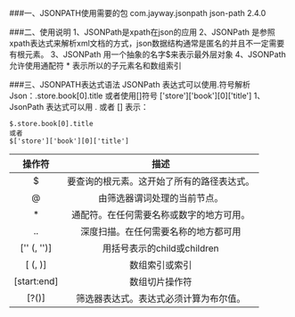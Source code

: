###一、JSONPATH使用需要的包
<dependency>
    <groupId>com.jayway.jsonpath</groupId>
    <artifactId>json-path</artifactId>
    <version>2.4.0</version>
</dependency>
 
###二、使用说明
1、JSONPath是xpath在json的应用
2、JSONPath 是参照xpath表达式来解析xml文档的方式，json数据结构通常是匿名的并且不一定需要有根元素。
3、JSONPath 用一个抽象的名字$来表示最外层对象
4、JSONPath 允许使用通配符 * 表示所以的子元素名和数组索引


###三、JSONPATH表达式语法
JSONPath 表达式可以使用.符号解析Json：.store.book[0].title 或者使用[]符号 ['store']['book'][0]['title']
1、JsonPath 表达式可以用 . 或者 [] 表示：
```$java
$.store.book[0].title
或者
$['store']['book'][0]['title']
```
| 操作符 | 描述 | 
| :----: | :----: |
| $ | 要查询的根元素。这开始了所有的路径表达式。 |
| @ | 由筛选器谓词处理的当前节点。|
| * | 通配符。在任何需要名称或数字的地方可用。|
| .. |深度扫描。在任何需要名称的地方都可用|
| ['<name>' (, '<name>')] | 用括号表示的child或children |
| [<number> (, <number>)] | 数组索引或索引 |
| [start:end] | 数组切片操作符 | 
| [?(<expression>)] | 筛选器表达式。表达式必须计算为布尔值。 |